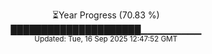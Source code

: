 <p align="center">
⏳Year Progress (70.83 %) <br>
█████████████████████▁▁▁▁▁▁▁▁▁ <br>
<sub>Updated: Tue, 16 Sep 2025 12:47:52 GMT</sub>
</p>


